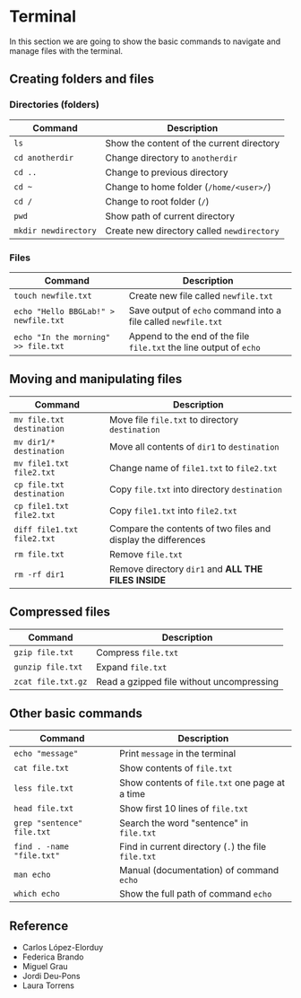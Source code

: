 # Terminal

In this section we are going to show the basic commands to navigate and manage files with the terminal.

## Creating folders and files

### Directories (folders)

| Command              | Description                                |
| -------------------- | ------------------------------------------ |
| `ls`                 | Show the content of the current directory  |
| `cd anotherdir`      | Change directory to `anotherdir`           |
| `cd ..`              | Change to previous directory               |
| `cd ~`               | Change to home folder (`/home/<user>/`)    |
| `cd /`               | Change to root folder (`/`)                |
| `pwd`                | Show path of current directory             |
| `mkdir newdirectory` | Create new directory called `newdirectory` |

### Files

| Command                              | Description                                                        |
| ------------------------------------ | ------------------------------------------------------------------ |
| `touch newfile.txt`                  | Create new file called `newfile.txt`                               |
| `echo "Hello BBGLab!" > newfile.txt` | Save output of `echo` command into a file called `newfile.txt`     |
| `echo "In the morning" >> file.txt`  | Append to the end of the file `file.txt` the line output of `echo` |

## Moving and manipulating files

| Command                   | Description                                          |
| ------------------------- | ---------------------------------------------------- |
| `mv file.txt destination` | Move file `file.txt` to directory `destination`      |
| `mv dir1/* destination`   | Move all contents of `dir1` to `destination`         |
| `mv file1.txt file2.txt`  | Change name of `file1.txt` to `file2.txt`            |
| `cp file.txt destination` | Copy `file.txt` into directory `destination`         |
| `cp file1.txt file2.txt`  | Copy `file1.txt` into `file2.txt`                    |
| `diff file1.txt file2.txt`| Compare the contents of two files and display the differences      |
| `rm file.txt`             | Remove `file.txt`                                    |
| `rm -rf dir1`             | Remove directory `dir1` and **ALL THE FILES INSIDE** |

## Compressed files

| Command                   | Description                                          |
| ------------------------- | ---------------------------------------------------- |
| `gzip file.txt`           | Compress `file.txt`                                  |
| `gunzip file.txt`         | Expand `file.txt`                                    |
| `zcat file.txt.gz`        | Read a gzipped file without uncompressing            |

## Other basic commands

| Command                    | Description                                         |
| -------------------------- | --------------------------------------------------- |
| `echo "message"`           | Print `message` in the terminal                     |
| `cat file.txt`             | Show contents of `file.txt`                         |
| `less file.txt`            | Show contents of `file.txt` one page at a time      |
| `head file.txt`            | Show first 10 lines of `file.txt`                   |
| `grep "sentence" file.txt` | Search the word "sentence" in `file.txt`            |
| `find . -name "file.txt"`  | Find in current directory (`.`) the file `file.txt` |
| `man echo`                 | Manual (documentation) of command `echo`            |
| `which echo`               | Show the full path of command `echo`                |

## Reference

-   Carlos López-Elorduy
-   Federica Brando
-   Miguel Grau
-   Jordi Deu-Pons
-   Laura Torrens
